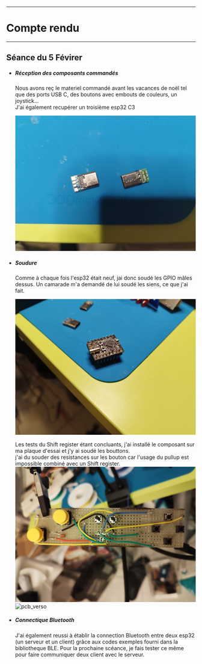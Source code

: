 *******************
# Compte rendu 
*******************
## Séance du 5 Févirer

- ##### Réception des composants commandés
  Nous avons reç le materiel commandé avant les vacances de noël tel que des ports USB C, des boutons avec embouts de couleurs, un joystick...  
  J'ai également recupérer un troisième esp32 C3  
 
  ![USBC](/documentation/Images/USBC.png)


- ##### Soudure
 
  Comme à chaque fois l'esp32 était neuf, jai donc soudé les GPIO mâles dessus. Un camarade m'a demandé de lui soudé les siens, ce que j'ai fait.       

  ![ESP32-C3_2](/documentation/Images/ESP32-C3_2.png)

  Les tests du Shift register étant concluants, j'ai installé le composant sur ma plaque d'essai et j'y ai soudé les bouttons.  
  j'ai du souder des resistances sur les bouton car l'usage du pullup est impossible combiné avec un Shift register.  
  ![pcb_recto](/documentation/Images/pcb_recto.png)    
  ![pcb_verso](/documentation/Images/pcb_verso.png)
  
- ##### Connectique Bluetooth
  J'ai également reussi à établir la connection Bluetooth entre deux esp32 (un serveur et un client) grâce aux codes exemples fourni dans la bibliotheque BLE.
  Pour la prochaine scéance, je fais tester ce même pour faire communiquer deux client avec le serveur.
  
